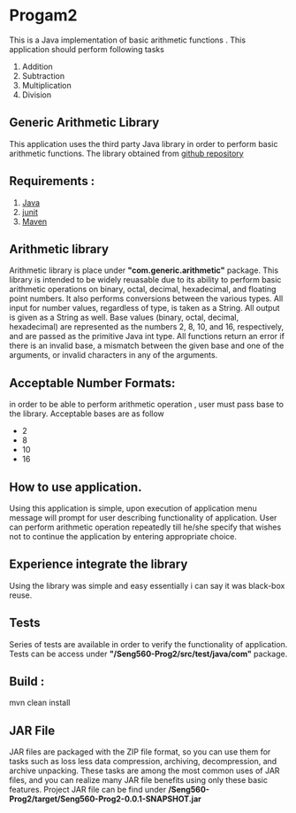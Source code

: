
# Progam2
This is a Java implementation of basic arithmetic functions .
This application should perform following tasks
1. Addition
2. Subtraction
3. Multiplication
4. Division

## Generic Arithmetic Library
This application uses the third party Java library in order to
perform basic arithmetic functions.
The library obtained from [github repository](https://github.com/sarsdawg/arithmetic)
## Requirements :
1. [Java](https://java.com/en/download/)
2. [junit](http://junit.org/junit4/)
3. [Maven](http://maven.apache.org)

## Arithmetic library
Arithmetic library is place under **"com.generic.arithmetic"** package. 
This library is intended to be widely reuasable due to its ability to perform basic arithmetic operations on binary, octal, decimal, hexadecimal, and floating point numbers. It also performs conversions between the various types. All input for number values, regardless of type, is taken as a String. All output is given as a String as well. Base values (binary, octal, decimal, hexadecimal) are represented as the numbers 2, 8, 10, and 16, respectively, and are passed as the primitive Java int type. All functions return an error if there is an invalid base, a mismatch between the given base and one of the arguments, or invalid characters in any of the arguments.
## Acceptable Number Formats: 
in order to be able to perform arithmetic operation , user must pass base to the library.
Acceptable bases are as follow
* 2
* 8
* 10
* 16

## How to use application.

Using this application is simple, upon execution of application menu message will prompt for user describing functionality of application. User can perform arithmetic operation repeatedly till he/she specify that wishes not to continue the application by entering appropriate choice.  

## Experience integrate the library 
Using the library was simple and easy essentially i can say it was black-box reuse.

## Tests
Series of tests are available in order to verify the functionality of application.
Tests can be access under **"/Seng560-Prog2/src/test/java/com"** package. 



## Build :
mvn clean install

## JAR File
JAR files are packaged with the ZIP file format, so you can use them for tasks such as loss less data compression, archiving, decompression, and archive unpacking. These tasks are among the most common uses of JAR files, and you can realize many JAR file benefits using only these basic features.
Project JAR file can be find under
**/Seng560-Prog2/target/Seng560-Prog2-0.0.1-SNAPSHOT.jar**